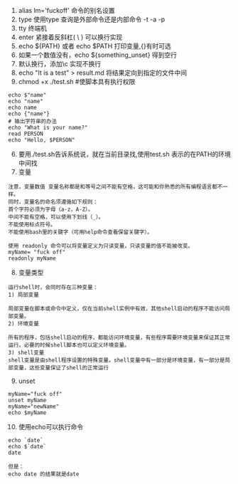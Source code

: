 1. alias lm='fuckoff' 命令的别名设置
2. type  使用type 查询是外部命令还是内部命令  -t -a -p
3. tty 终端机
4. enter 紧接着反斜杠( \ ) 可以换行实现
5. echo ${PATH} 或者 echo $PATH 打印变量,{}有时可选
6. 如果一个数值没有，echo ${something_unset} 得到空行
7. 默认换行，添加\c 实现不换行
8. echo "It is a test" > result.md 将结果定向到指定的文件中间
9. chmod +x ./test.sh  #使脚本具有执行权限
```
echo $"name"
echo "name"
echo name
echo {"name"}
# 输出字符串的办法
echo "What is your name?"
read PERSON
echo "Hello, $PERSON"
```
6. 要用./test.sh告诉系统说，就在当前目录找,使用test.sh 表示的在PATH的环境中间找
7. 变量
```
注意，变量数值 变量名称都是和等号之间不能有空格，这可能和你熟悉的所有编程语言都不一样。
同时，变量名的命名须遵循如下规则：
首个字符必须为字母（a-z，A-Z）。
中间不能有空格，可以使用下划线（_）。
不能使用标点符号。
不能使用bash里的关键字（可用help命令查看保留关键字）。

使用 readonly 命令可以将变量定义为只读变量，只读变量的值不能被改变。
myName= "fuck off"
readonly myName
```
8. 变量类型
```
运行shell时，会同时存在三种变量：
1) 局部变量

局部变量在脚本或命令中定义，仅在当前shell实例中有效，其他shell启动的程序不能访问局部变量。
2) 环境变量

所有的程序，包括shell启动的程序，都能访问环境变量，有些程序需要环境变量来保证其正常运行。必要的时候shell脚本也可以定义环境变量。
3) shell变量
shell变量是由shell程序设置的特殊变量。shell变量中有一部分是环境变量，有一部分是局部变量，这些变量保证了shell的正常运行
```
9. unset
```
myName="fuck off"
unset myName
myName="newName"
echo $myName
```
10. 使用echo可以执行命令
```
echo `date`
echo $`date`
date

但是：
echo date 的结果就是date
```

